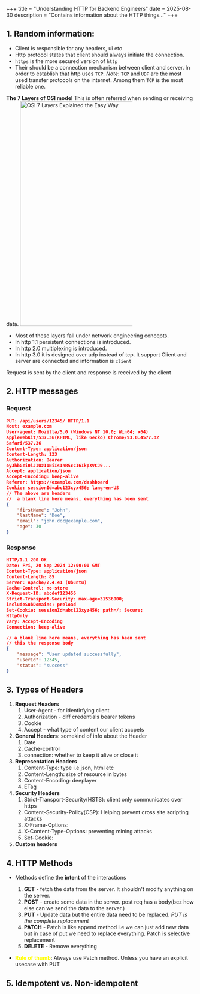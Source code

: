 +++
title = "Understanding HTTP for Backend Engineers"
date = 2025-08-30
description = "Contains information about the HTTP things..."
+++

## 1. Random information:
- Client is responsible for any headers, ui etc
- Http protocol states that client should always initiate the connection.
- `https` is the more secured version of `http`
- Their should be a connection mechanism between client and server. In order to establish that http uses `TCP`.
*Note*: `TCP` and `UDP` are the most used transfer protocols on the internet. Among them `TCP` is the most reliable one.

**The 7 Layers of OSI model**
This is often referred when sending or receiving data.
<img src="/assets/levelsofosimodel.png" alt="OSI 7 Layers Explained the Easy Way" width="400" height="50" style="max-width: 300px; height: 600px;">

- Most of these layers fall under network engineering concepts.
- In http 1.1 persistent connections is introduced.
- In http 2.0 multiplexing is introduced.
- In http 3.0 it is designed over udp instead of tcp. It support
Client and server are connected and information is `client`

Request is sent by the client and response is received by the client

## 2. HTTP messages
### Request
```json
PUT: /api/users/12345/ HTTP/1.1
Host: example.com
User-agent: Mozilla/5.0 (Windows NT 10.0; Win64; x64)
AppleWebKit/537.36(KHTML, like Gecko) Chrome/93.0.4577.82
Safari/537.36
Content-Type: application/json
Content-Length: 123
Authorization: Bearer
eyJhbGci0iJIUzI1NiIsInR5cCI6IkpXVCJ9...
Accept: application/json
Accept-Encoding: keep-alive
Referer: https://example.com/dashboard
Cookie: sessionId=abc123xyx456; lang-en-US
// The above are headers
//  a blank line here means, everything has been sent
{
	"firstName": "John",
	"lastName": "Doe",
	"email": "john.doc@example.com",
	"age": 30
}
```
### Response
```json
HTTP/1.1 200 OK
Date: Fri, 20 Sep 2024 12:00:00 GMT
Content-Type: application/json
Content-Length: 85
Server: Apache/2.4.41 (Ubuntu)
Cache-Control: no-store
X-Request-ID: abcdef123456
Strict-Transport-Security: max-age=31536000;
includeSubDomains: preload
Set-Cookie: sessionId=abc123xyz456; path=/; Secure;
HttpOnly
Vary: Accept-Encoding
Connection: keep-alive

// a blank line here means, everything has been sent
// this the response body
{
	"message": "User updated successfully",
	"userId": 12345,
	"status": "success"
}
```
## 3. Types of Headers
  1. **Request Headers**
     1. User-Agent - for identirfying client
     2. Authorization - diff credentials bearer tokens
     3. Cookie
     4. Accept - what type of content our client accpets
  2. **General Headers**: somekind of info about the Header
     1. Date
     2. Cache-control
     3. connection: whether to keep it alive or close it
  3. **Representation Headers**
     1. Content-Type: type i.e json, html etc
     2. Content-Length: size of resource in bytes
     3. Content-Encoding: deeplayer
     4. ETag
  4. **Security Headers**
     1. Strict-Transport-Security(HSTS): client only communicates over https
     2. Content-Security-Policy(CSP): Helping prevent cross site scripting attacks
     3. X-Frame-Options:
     4. X-Content-Type-Options: preventing mining attacks
     5. Set-Cookie:
  5. **Custom headers**

## 4. HTTP Methods
- Methods define the **intent** of the interactions

  1. **GET** - fetch the data from the server. It shouldn't modify anything on the server.
  2. **POST** - create some data in the server. post req has a body(bcz how else can we send the data to the server.)
  3. **PUT** - Update data but the entire data need to be replaced. *PUT is the complete replacement*
  4. **PATCH** - Patch is like append method i.e we can just add new data but in case of put we need to replace everything. Patch is selective replacement
  5.  **DELETE** - Remove everything
- <span style="color: yellow;">**Rule of thumb**</span>: Always use Patch method. Unless you have an explicit usecase with PUT

## 5. Idempotent vs. Non-idempotent
